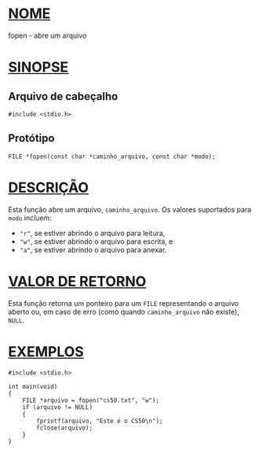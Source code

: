 # [NOME](#nome)

fopen - abre um arquivo

# [SINOPSE](#sinopse)

## Arquivo de cabeçalho

    #include <stdio.h>

## Protótipo

    FILE *fopen(const char *caminho_arquivo, const char *modo);

# [DESCRIÇÃO](#descrição)

Esta função abre um arquivo, `caminho_arquivo`. Os valores suportados para `modo` incluem:

- `"r"`, se estiver abrindo o arquivo para leitura,
- `"w"`, se estiver abrindo o arquivo para escrita, e
- `"a"`, se estiver abrindo o arquivo para anexar.

# [VALOR DE RETORNO](#valor-de-retorno)

Esta função retorna um ponteiro para um `FILE` representando o arquivo aberto ou, em caso de erro (como quando `caminho_arquivo` não existe), `NULL`.

# [EXEMPLOS](#exemplos)

    #include <stdio.h>

    int main(void)
    {
        FILE *arquivo = fopen("cs50.txt", "w");
        if (arquivo != NULL)
        {
            fprintf(arquivo, "Este é o CS50\n");
            fclose(arquivo);
        }
    }
